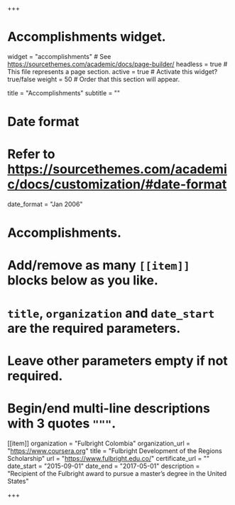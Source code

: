 +++
# Accomplishments widget.
widget = "accomplishments"  # See https://sourcethemes.com/academic/docs/page-builder/
headless = true  # This file represents a page section.
active = true  # Activate this widget? true/false
weight = 50  # Order that this section will appear.

title = "Accomplish&shy;ments"
subtitle = ""

# Date format
#   Refer to https://sourcethemes.com/academic/docs/customization/#date-format
date_format = "Jan 2006"

# Accomplishments.
#   Add/remove as many `[[item]]` blocks below as you like.
#   `title`, `organization` and `date_start` are the required parameters.
#   Leave other parameters empty if not required.
#   Begin/end multi-line descriptions with 3 quotes `"""`.

[[item]]
  organization = "Fulbright Colombia"
  organization_url = "https://www.coursera.org"
  title = "Fulbright Development of the Regions Scholarship"
  url = "https://www.fulbright.edu.co/"
  certificate_url = ""
  date_start = "2015-09-01"
  date_end = "2017-05-01"
  description = "Recipient of the Fulbright award to pursue a master’s degree in the United States"

+++
